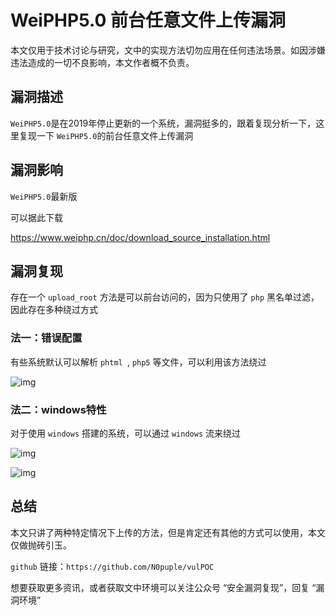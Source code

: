 # WeiPHP5.0 前台任意文件上传漏洞

本文仅用于技术讨论与研究，文中的实现方法切勿应用在任何违法场景。如因涉嫌违法造成的一切不良影响，本文作者概不负责。

## 漏洞描述

`WeiPHP5.0`是在2019年停止更新的一个系统，漏洞挺多的，跟着复现分析一下，这里复现一下 `WeiPHP5.0`的前台任意文件上传漏洞

## 漏洞影响

`WeiPHP5.0`最新版

可以据此下载

https://www.weiphp.cn/doc/download_source_installation.html

## 漏洞复现

存在一个 `upload_root` 方法是可以前台访问的，因为只使用了 `php` 黑名单过滤，因此存在多种绕过方式

### 法一：错误配置

有些系统默认可以解析 `phtml `, `php5` 等文件，可以利用该方法绕过

![img](https://cdn.nlark.com/yuque/0/2022/png/22586461/1644771779522-6b3b4f27-3ff5-498c-9fd4-212bf9417249.png)

### 法二：windows特性

对于使用 `windows` 搭建的系统，可以通过 `windows` 流来绕过

![img](https://cdn.nlark.com/yuque/0/2022/png/22586461/1644845087028-dd6efc77-a077-4429-8f02-72ea0857e683.png)

![img](https://cdn.nlark.com/yuque/0/2022/png/22586461/1650726323618-c0e94302-e218-4d11-b66b-6d6398c847e8.png)

## 总结

本文只讲了两种特定情况下上传的方法，但是肯定还有其他的方式可以使用，本文仅做抛砖引玉。



`github` 链接：`https://github.com/N0puple/vulPOC`

想要获取更多资讯，或者获取文中环境可以关注公众号 “安全漏洞复现”，回复 “漏洞环境”
